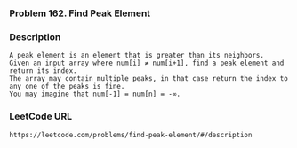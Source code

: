 ### Problem 162. Find Peak Element

### Description 
	A peak element is an element that is greater than its neighbors.
	Given an input array where num[i] ≠ num[i+1], find a peak element and return its index.
	The array may contain multiple peaks, in that case return the index to any one of the peaks is fine.
	You may imagine that num[-1] = num[n] = -∞.

### LeetCode URL 
	https://leetcode.com/problems/find-peak-element/#/description
